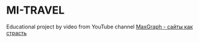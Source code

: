 # MI-TRAVEL
Educational project by video from YouTube channel [MaxGraph - cайты как страсть](https://www.youtube.com/channel/UCxJyCit95jsb-JLE3kXnq1Q)
